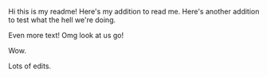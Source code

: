 Hi this is my readme!
Here's my addition to read me.
Here's another addition to test what the hell we're doing.

Even more text! Omg look at us go!

Wow.

Lots of edits.
